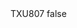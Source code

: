 <?xml version="1.0" encoding="UTF-8"?>
<CustomMetadata xmlns="http://soap.sforce.com/2006/04/metadata">
    <label>TXU807</label>
    <protected>false</protected>
</CustomMetadata>
